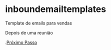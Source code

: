 # inboundemailtemplates
Template de emails para vendas

Depois de uma reunião

.[Próximo Passo](https://github.com/trevobr/inboundemailtemplates/blob/master/proximopasso.md)
